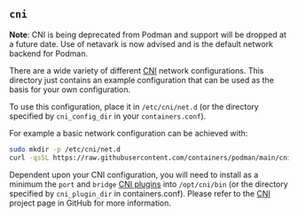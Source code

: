 ## `cni` ##

**Note**: CNI is being deprecated from Podman and support will be dropped at a future date.  Use of netavark is now
advised and is the default network backend for Podman.

There are a wide variety of different [CNI](https://github.com/containernetworking/cni) network configurations. This
directory just contains an example configuration that can be used as the
basis for your own configuration.

To use this configuration, place it in `/etc/cni/net.d` (or the directory
specified by `cni_config_dir` in your `containers.conf`).

For example a basic network configuration can be achieved with:

```bash
sudo mkdir -p /etc/cni/net.d
curl -qsSL https://raw.githubusercontent.com/containers/podman/main/cni/87-podman-bridge.conflist | sudo tee /etc/cni/net.d/87-podman-bridge.conflist
```

Dependent upon your CNI configuration, you will need to install as a minimum the `port` and `bridge`  [CNI plugins](https://github.com/containernetworking/plugins) into `/opt/cni/bin` (or the directory specified by `cni_plugin_dir` in containers.conf).  Please refer to the [CNI](https://github.com/containernetworking) project page in GitHub for more information.
